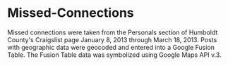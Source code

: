 # Missed-Connections
Missed connections were taken from the Personals section of Humboldt County's Craigslist page January 8, 2013 through March 18, 2013. Posts with geographic data were geocoded and entered into a Google Fusion Table. The Fusion Table data was symbolized using Google Maps API v.3.

